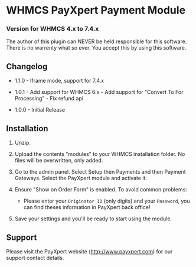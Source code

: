 # WHMCS PayXpert Payment Module
### Version for WHMCS 4.x to 7.4.x

The author of this plugin can NEVER be held responsible for this software.
There is no warrenty what so ever. You accept this by using this software.

## Changelog
* 1.1.0 - Iframe mode, support for 7.4.x
* 1.0.1 - Add support for WHMCS 6.x
        - Add support for "Convert To For Processing"
        - Fix refund api

* 1.0.0 - Initial Release

## Installation
1. Unzip.

2. Upload the contents "modules" to your WHMCS installation folder. No files will be overwritten, only added.

3. Go to the admin panel. Select Setup then Payments and then Payment Gateways. Select the PayXpert module and activate it.

4. Ensure "Show on Order Form" is enabled. To avoid common problems:
   - Please enter your `Originator ID` (only digits) and your `Password`, you can find theses information in PayXpert back office!

5. Save your settings and you'll be ready to start using the module.

   
## Support

Please visit the PayXpert website (http://www.payxpert.com) for our support contact details.
